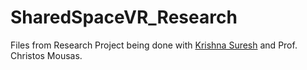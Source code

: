 # SharedSpaceVR_Research
Files from Research Project being done with [Krishna Suresh](https://github.com/Krishna2308) and Prof. Christos Mousas.
